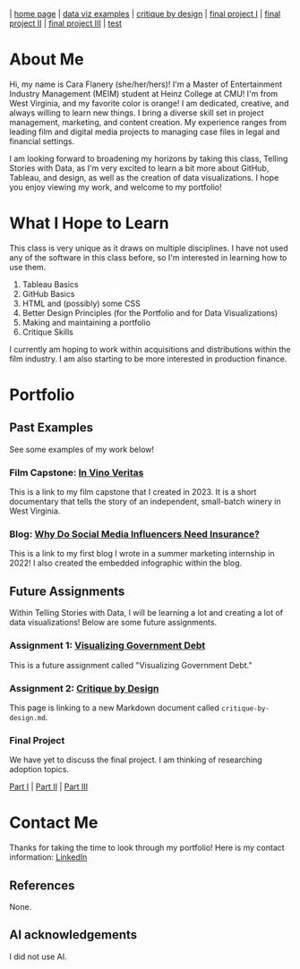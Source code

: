 | [home page](https://cmustudent.github.io/tswd-portfolio-templates/) | [data viz examples](dataviz-examples) | [critique by design](critique-by-design) | [final project I](final-project-part-one) | [final project II](final-project-part-two) | [final project III](final-project-part-three) | [test](separate-page-2.md)

# About Me
Hi, my name is Cara Flanery (she/her/hers)!  I'm a Master of Entertainment Industry Management (MEIM) student at Heinz College at CMU! I'm from West Virginia, and my favorite color is orange! I am dedicated, creative, and always willing to learn new things. I bring a diverse skill set in project management, marketing, and content creation. My experience ranges from leading film and digital media projects to managing case files in legal and financial settings. 

I am looking forward to broadening my horizons by taking this class, Telling Stories with Data, as I'm very excited to learn a bit more about GitHub, Tableau, and design, as well as the creation of data visualizations. I hope you enjoy viewing my work, and welcome to my portfolio!

# What I Hope to Learn
This class is very unique as it draws on multiple disciplines. I have not used any of the software in this class before, so I'm interested in learning how to use them. 

1. Tableau Basics
2. GitHub Basics
3. HTML and (possibly) some CSS
4. Better Design Principles (for the Portfolio and for Data Visualizations)
5. Making and maintaining a portfolio
6. Critique Skills

I currently am hoping to work within acquisitions and distributions within the film industry. I am also starting to be more interested in production finance. 

# Portfolio

## Past Examples
See some examples of my work below!

### Film Capstone: [In Vino Veritas](https://drive.google.com/file/d/1XT8uva1pOmd0nQbYTWETyR_7wORVHqbX/view?usp=sharing)
This is a link to my film capstone that I created in 2023. It is a short documentary that tells the story of an independent, small-batch winery in West Virginia. 

### Blog: [Why Do Social Media Influencers Need Insurance?](https://www.blueridgeriskpartners.com/blog/why-do-social-media-influencers-need-insurance)
This is a link to my first blog I wrote in a summer marketing internship in 2022! I also created the embedded infographic within the blog. 

## Future Assignments
Within Telling Stories with Data, I will be learning a lot and creating a lot of data visualizations! Below are some future assignments. 

### Assignment 1: [Visualizing Government Debt](visualizing-government-debt)
This is a future assignment called "Visualizing Government Debt." 

### Assignment 2: [Critique by Design](critique-by-design)
This page is linking to a new Markdown document called `critique-by-design.md`.  

### Final Project
We have yet to discuss the final project. I am thinking of researching adoption topics. 

[Part I](final-project-part-one) | 
[Part II](final-project-part-two) | 
[Part III](final-project-part-three) 

# Contact Me
Thanks for taking the time to look through my portfolio! Here is my contact information: 
[LinkedIn](https://www.linkedin.com/in/cara-flanery-3740a8199/)


## References
None.

## AI acknowledgements
I did not use AI.
